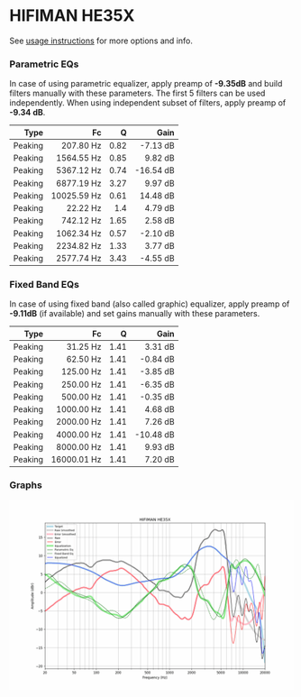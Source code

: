 # HIFIMAN HE35X
See [usage instructions](https://github.com/jaakkopasanen/AutoEq#usage) for more options and info.

### Parametric EQs
In case of using parametric equalizer, apply preamp of **-9.35dB** and build filters manually
with these parameters. The first 5 filters can be used independently.
When using independent subset of filters, apply preamp of **-9.34 dB**.

| Type    | Fc          |    Q | Gain      |
|--------:|------------:|-----:|----------:|
| Peaking | 207.80 Hz   | 0.82 | -7.13 dB  |
| Peaking | 1564.55 Hz  | 0.85 | 9.82 dB   |
| Peaking | 5367.12 Hz  | 0.74 | -16.54 dB |
| Peaking | 6877.19 Hz  | 3.27 | 9.97 dB   |
| Peaking | 10025.59 Hz | 0.61 | 14.48 dB  |
| Peaking | 22.22 Hz    | 1.4  | 4.79 dB   |
| Peaking | 742.12 Hz   | 1.65 | 2.58 dB   |
| Peaking | 1062.34 Hz  | 0.57 | -2.10 dB  |
| Peaking | 2234.82 Hz  | 1.33 | 3.77 dB   |
| Peaking | 2577.74 Hz  | 3.43 | -4.55 dB  |

### Fixed Band EQs
In case of using fixed band (also called graphic) equalizer, apply preamp of **-9.11dB**
(if available) and set gains manually with these parameters.

| Type    | Fc          |    Q | Gain      |
|--------:|------------:|-----:|----------:|
| Peaking | 31.25 Hz    | 1.41 | 3.31 dB   |
| Peaking | 62.50 Hz    | 1.41 | -0.84 dB  |
| Peaking | 125.00 Hz   | 1.41 | -3.85 dB  |
| Peaking | 250.00 Hz   | 1.41 | -6.35 dB  |
| Peaking | 500.00 Hz   | 1.41 | -0.35 dB  |
| Peaking | 1000.00 Hz  | 1.41 | 4.68 dB   |
| Peaking | 2000.00 Hz  | 1.41 | 7.26 dB   |
| Peaking | 4000.00 Hz  | 1.41 | -10.48 dB |
| Peaking | 8000.00 Hz  | 1.41 | 9.93 dB   |
| Peaking | 16000.01 Hz | 1.41 | 7.20 dB   |

### Graphs
![](./HIFIMAN%20HE35X.png)